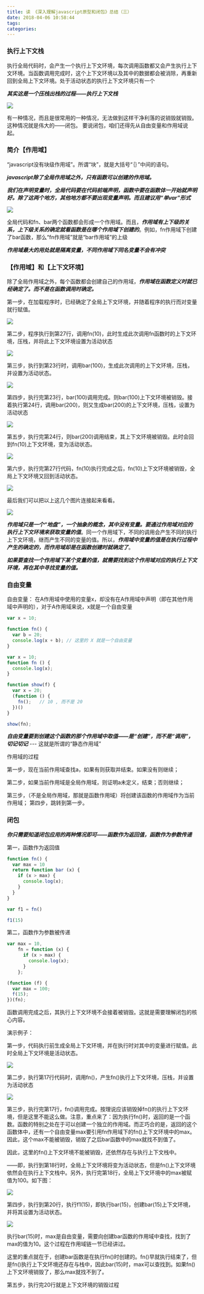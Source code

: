 ```yaml
---
title: 读 《深入理解javascript原型和闭包》总结（三）
date: 2018-04-06 10:58:44
tags:
categories:
---
```


### 执行上下文栈

执行全局代码时，会产生一个执行上下文环境，每次调用函数都又会产生执行上下文环境。当函数调用完成时，这个上下文环境以及其中的数据都会被消除，再重新回到全局上下文环境。处于活动状态的执行上下文环境只有一个

***其实这是一个压栈出栈的过程——执行上下文栈***

![](https://github.com/yxxuweb/markdownPhoto/blob/master/markdown/232122300768665.png?raw=true)

有一种情况，而且是很常用的一种情况，无法做到这样干净利落的说销毁就销毁。这种情况就是伟大的——闭包。
要说闭包，咱们还得先从自由变量和作用域说起。


### 简介【作用域】

“javascript没有块级作用域”。所谓“块”，就是大括号“｛｝”中间的语句。

***javascript除了全局作用域之外，只有函数可以创建的作用域。***

***我们在声明变量时，全局代码要在代码前端声明，函数中要在函数体一开始就声明好。除了这两个地方，其他地方都不要出现变量声明。而且建议用“单var”形式***

![](https://github.com/yxxuweb/markdownPhoto/blob/master/markdown/241708372951952.png?raw=true)

全局代码和fn、bar两个函数都会形成一个作用域。而且，***作用域有上下级的关系，上下级关系的确定就看函数是在哪个作用域下创建的***。例如，fn作用域下创建了bar函数，那么“fn作用域”就是“bar作用域”的上级


***作用域最大的用处就是隔离变量，不同作用域下同名变量不会有冲突***

### 【作用域】和【上下文环境】

除了全局作用域之外，每个函数都会创建自己的作用域，***作用域在函数定义时就已经确定了。而不是在函数调用时确定。***

第一步，在加载程序时，已经确定了全局上下文环境，并随着程序的执行而对变量就行赋值。

![](https://github.com/yxxuweb/markdownPhoto/blob/master/markdown/250814158269779.png?raw=true)

第二步，程序执行到第27行，调用fn(10)，此时生成此次调用fn函数时的上下文环境，压栈，并将此上下文环境设置为活动状态

![](https://github.com/yxxuweb/markdownPhoto/blob/master/markdown/250814386853995.png?raw=true)

第三步，执行到第23行时，调用bar(100)，生成此次调用的上下文环境，压栈，并设置为活动状态。

![](https://github.com/yxxuweb/markdownPhoto/blob/master/markdown/250815006238997.png?raw=true)

第四步，执行完第23行，bar(100)调用完成。则bar(100)上下文环境被销毁。接着执行第24行，调用bar(200)，则又生成bar(200)的上下文环境，压栈，设置为活动状态

![](https://github.com/yxxuweb/markdownPhoto/blob/master/markdown/250815248579200.png?raw=true)

第五步，执行完第24行，则bar(200)调用结束，其上下文环境被销毁。此时会回到fn(10)上下文环境，变为活动状态。

![](https://github.com/yxxuweb/markdownPhoto/blob/master/markdown/250815435609914.png?raw=true)

第六步，执行完第27行代码，fn(10)执行完成之后，fn(10)上下文环境被销毁，全局上下文环境又回到活动状态。

![](https://github.com/yxxuweb/markdownPhoto/blob/master/markdown/250816112012394.png?raw=true)

最后我们可以把以上这几个图片连接起来看看。

![](https://github.com/yxxuweb/markdownPhoto/blob/master/markdown/250816269984619.png?raw=true)


***作用域只是一个“地盘”，一个抽象的概念，其中没有变量。要通过作用域对应的执行上下文环境来获取变量的值***。同一个作用域下，不同的调用会产生不同的执行上下文环境，继而产生不同的变量的值。所以，***作用域中变量的值是在执行过程中产生的确定的，而作用域却是在函数创建时就确定了***。

***如果要查找一个作用域下某个变量的值，就需要找到这个作用域对应的执行上下文环境，再在其中寻找变量的值。***

### 自由变量

自由变量： 在A作用域中使用的变量x，却没有在A作用域中声明（即在其他作用域中声明的），对于A作用域来说，x就是一个自由变量

```javascript
var x = 10;

function fn() {
  var b = 20;
  console.log(x + b); // 这里的 X 就是一个自由变量
}
```


```javascript
var x = 10;
function fn () {
  console.log(x);
}

function show(f) {
  var x = 20;
  (function () {
    fn();   // 10 , 而不是 20
  })()
}

show(fn);
```

***自由变量要到创建这个函数的那个作用域中取值——是“创建”，而不是“调用”，切记切记*** --- 这就是所谓的“静态作用域”

作用域的过程

第一步，现在当前作用域查找a，如果有则获取并结束。如果没有则继续；

第二步，如果当前作用域是全局作用域，则证明a未定义，结束；否则继续；

第三步，（不是全局作用域，那就是函数作用域）将创建该函数的作用域作为当前作用域；
第四步，跳转到第一步。

### 闭包

***你只需要知道闭包应用的两种情况即可——函数作为返回值，函数作为参数传递***

第一，函数作为返回值

```javascript
function fn() {
  var max = 10
  return function bar (x) {
    if (x > max) {
      console.log(x);
    }
  }
}

var f1 = fn()

f1(15)
```

第二，函数作为参数被传递

```javascript
var max = 10,
    fn = function (x) {
      if (x > max) {
        console.log(x);
      }
    };

(function (f) {
  var max = 100;
  f(15);
})(fn);
```

函数调用完成之后，其执行上下文环境不会接着被销毁。这就是需要理解闭包的核心内容。

演示例子：

第一步，代码执行前生成全局上下文环境，并在执行时对其中的变量进行赋值。此时全局上下文环境是活动状态。

![](https://github.com/yxxuweb/markdownPhoto/blob/master/markdown/260749349988764.png?raw=true)


第二步，执行第17行代码时，调用fn()，产生fn()执行上下文环境，压栈，并设置为活动状态

![](https://github.com/yxxuweb/markdownPhoto/blob/master/markdown/260750319351092.png?raw=true)

第三步，执行完第17行，fn()调用完成。按理说应该销毁掉fn()的执行上下文环境，但是这里不能这么做。注意，重点来了：因为执行fn()时，返回的是一个函数。函数的特别之处在于可以创建一个独立的作用域。而正巧合的是，返回的这个函数体中，还有一个自由变量max要引用fn作用域下的fn()上下文环境中的max。因此，这个max不能被销毁，销毁了之后bar函数中的max就找不到值了。

因此，这里的fn()上下文环境不能被销毁，还依然存在与执行上下文栈中。

——即，执行到第18行时，全局上下文环境将变为活动状态，但是fn()上下文环境依然会在执行上下文栈中。另外，执行完第18行，全局上下文环境中的max被赋值为100。如下图：

![](https://github.com/yxxuweb/markdownPhoto/blob/master/markdown/260957500455644.png?raw=true)

第四步，执行到第20行，执行f1(15)，即执行bar(15)，创建bar(15)上下文环境，并将其设置为活动状态。

![](https://github.com/yxxuweb/markdownPhoto/blob/master/markdown/260958057327369.png?raw=true)

执行bar(15)时，max是自由变量，需要向创建bar函数的作用域中查找，找到了max的值为10。这个过程在作用域链一节已经讲过。

这里的重点就在于，创建bar函数是在执行fn()时创建的。fn()早就执行结束了，但是fn()执行上下文环境还存在与栈中，因此bar(15)时，max可以查找到。如果fn()上下文环境销毁了，那么max就找不到了。


第五步，执行完20行就是上下文环境的销毁过程
